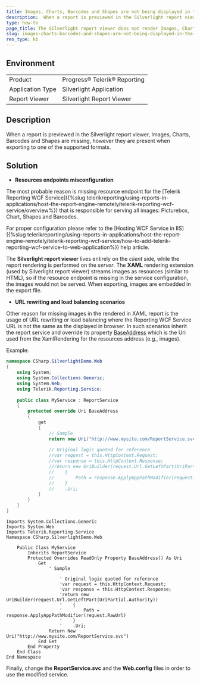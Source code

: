 ```yaml
---
title: Images, Charts, Barcodes and Shapes are not being displayed in the Silverlight report viewer.
description:  When a report is previewed in the Silverlight report viewer, Images, Charts, Barcodes and Shapes are missing, however they are present when exporting to one of the supported formats.  
type: how-to
page_title: The Silverlight report viewer does not render Images, Charts, Barcodes and Shapes.
slug: images-charts-barcodes-and-shapes-are-not-being-displayed-in-the-silverlight-report-viewer
res_type: kb
---
```


## Environment
<table>
	<tbody>
		<tr>
			<td>Product</td>
			<td>Progress® Telerik® Reporting</td>
		</tr>
		 <tr>
			<td>Application Type</td>
			<td>Silverlight Application</td>
		</tr>
                <tr>
			<td>Report Viewer</td>
			<td>Silverlight Report Viewer</td>
		</tr>
	</tbody>
</table>

## Description  

 When a report is previewed in the Silverlight report viewer, Images, Charts, Barcodes and Shapes are missing, however they are present when exporting to one of the supported formats.  
   
## Solution

- **Resources endpoints misconfiguration**

The most probable reason is missing resource endpoint for the [Telerik Reporting WCF Service]({%slug telerikreporting/using-reports-in-applications/host-the-report-engine-remotely/telerik-reporting-wcf-service/overview%}) that is responsible for serving all images: Picturebox, Chart, Shapes and Barcodes.

For proper configuration please refer to the [Hosting WCF Service in IIS]({%slug telerikreporting/using-reports-in-applications/host-the-report-engine-remotely/telerik-reporting-wcf-service/how-to-add-telerik-reporting-wcf-service-to-web-application%}) help article.   

The **Silverlight report viewer** lives entirely on the *client* side, while the report rendering is performed on the *server*. The **XAML** rendering extension (used by Silverlight report viewer) streams images as resources (similar to HTML), so if the resource endpoint is missing in the service configuration, the images would not be served. When exporting, images are embedded in the export file.  
   
- **URL rewriting and load balancing scenarios**  

Other reason for missing images in the rendered in XAML report is the usage of URL rewriting or load balancing where the Reporting WCF Service URL is not the same as the displayed in browser. In such scenarios inherit the report service and override its property [BaseAddress](/api/telerik.reporting.service.reportservicebase.html#collapsible-Telerik_Reporting_Service_ReportServiceBase_BaseAddress) which is the Uri used from the XamlRendering for the resources address (e.g., images).
   
Example:  

````C#
namespace CSharp.SilverlightDemo.Web
{
    using System;
    using System.Collections.Generic;
    using System.Web;
    using Telerik.Reporting.Service;
 
    public class MyService : ReportService
    {
        protected override Uri BaseAddress
        {
            get
            {
                // Sample
                return new Uri("http://www.mysite.com/ReportService.svc");
 
                // Original logic quoted for reference
                //var request = this.HttpContext.Request;
                //var response = this.HttpContext.Response;
                //return new UriBuilder(request.Url.GetLeftPart(UriPartial.Authority))
                //    {
                //        Path = response.ApplyAppPathModifier(request.RawUrl)
                //    }
                //    .Uri;
            }
        }
    }
}
````
````VB
Imports System.Collections.Generic
Imports System.Web
Imports Telerik.Reporting.Service
Namespace CSharp.SilverlightDemo.Web
  
    Public Class MyService
        Inherits ReportService
        Protected Overrides ReadOnly Property BaseAddress() As Uri
            Get
                ' Sample
  
                    ' Original logic quoted for reference
                    'var request = this.HttpContext.Request;
                    'var response = this.HttpContext.Response;
                    'return new UriBuilder(request.Url.GetLeftPart(UriPartial.Authority))
                    '    {
                    '        Path = response.ApplyAppPathModifier(request.RawUrl)
                    '    }
                    '    .Uri;
                Return New Uri("http://www.mysite.com/ReportService.svc")
            End Get
        End Property
    End Class
End Namespace
```` 
   
Finally, change the **ReportService.svc** and the **Web.config** files in order to use the modified service.  

